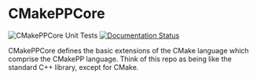 # CMakePPCore

![CMakePPCore Unit Tests](https://github.com/CMakePP/CMakePPCore/workflows/CMakePPCore%20Unit%20Tests/badge.svg)
[![Documentation Status](https://readthedocs.org/projects/cmakeppcore/badge/?version=latest)](https://cmakeppcore.readthedocs.io/en/latest/?badge=latest)

CMakePPCore defines the basic extensions of the CMake language which comprise
the CMakePP language. Think of this repo as being like the standard C++ library,
except for CMake.

